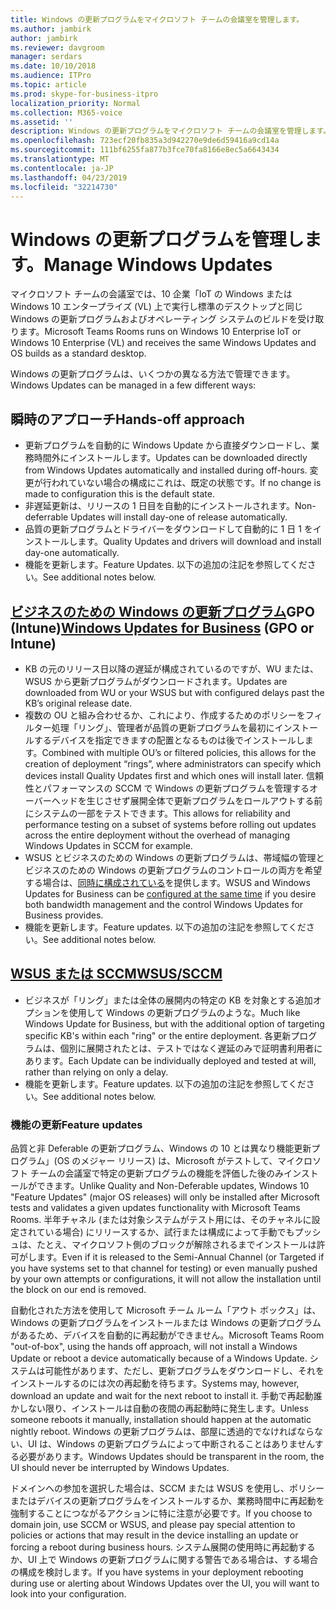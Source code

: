 ```yaml
---
title: Windows の更新プログラムをマイクロソフト チームの会議室を管理します。
ms.author: jambirk
author: jambirk
ms.reviewer: davgroom
manager: serdars
ms.date: 10/10/2018
ms.audience: ITPro
ms.topic: article
ms.prod: skype-for-business-itpro
localization_priority: Normal
ms.collection: M365-voice
ms.assetid: ''
description: Windows の更新プログラムをマイクロソフト チームの会議室を管理します。
ms.openlocfilehash: 723ecf20fb835a3d942270e9de6d59416a9cd14a
ms.sourcegitcommit: 111bf6255fa877b3fce70fa8166e8ec5a6643434
ms.translationtype: MT
ms.contentlocale: ja-JP
ms.lasthandoff: 04/23/2019
ms.locfileid: "32214730"
---
```

# <a name="manage-windows-updates"></a><span data-ttu-id="16f25-103">Windows の更新プログラムを管理します。</span><span class="sxs-lookup"><span data-stu-id="16f25-103">Manage Windows Updates</span></span>

<span data-ttu-id="16f25-104">マイクロソフト チームの会議室では、10 企業「IoT の Windows または Windows 10 エンタープライズ (VL) 上で実行し標準のデスクトップと同じ Windows の更新プログラムおよびオペレーティング システムのビルドを受け取ります。</span><span class="sxs-lookup"><span data-stu-id="16f25-104">Microsoft Teams Rooms runs on Windows 10 Enterprise IoT or Windows 10 Enterprise (VL) and receives the same Windows Updates and OS builds as a standard desktop.</span></span>

<span data-ttu-id="16f25-105">Windows の更新プログラムは、いくつかの異なる方法で管理できます。</span><span class="sxs-lookup"><span data-stu-id="16f25-105">Windows Updates can be managed in a few different ways:</span></span>

## <a name="hands-off-approach"></a><span data-ttu-id="16f25-106">瞬時のアプローチ</span><span class="sxs-lookup"><span data-stu-id="16f25-106">Hands-off approach</span></span> 
- <span data-ttu-id="16f25-107">更新プログラムを自動的に Windows Update から直接ダウンロードし、業務時間外にインストールします。</span><span class="sxs-lookup"><span data-stu-id="16f25-107">Updates can be downloaded directly from Windows Updates automatically and installed during off-hours.</span></span> <span data-ttu-id="16f25-108">変更が行われていない場合の構成にこれは、既定の状態です。</span><span class="sxs-lookup"><span data-stu-id="16f25-108">If no change is made to configuration this is the default state.</span></span>
- <span data-ttu-id="16f25-109">非遅延更新は、リリースの 1 日目を自動的にインストールされます。</span><span class="sxs-lookup"><span data-stu-id="16f25-109">Non-deferrable Updates will install day-one of release automatically.</span></span> 
- <span data-ttu-id="16f25-110">品質の更新プログラムとドライバーをダウンロードして自動的に 1 日 1 をインストールします。</span><span class="sxs-lookup"><span data-stu-id="16f25-110">Quality Updates and drivers will download and install day-one automatically.</span></span> 
- <span data-ttu-id="16f25-111">機能を更新します。</span><span class="sxs-lookup"><span data-stu-id="16f25-111">Feature Updates.</span></span> <span data-ttu-id="16f25-112">以下の追加の注記を参照してください。</span><span class="sxs-lookup"><span data-stu-id="16f25-112">See additional notes below.</span></span> 

## <a name="windows-updates-for-businesshttpsdocsmicrosoftcomwindowsdeploymentupdatewaas-manage-updates-wufb-gpo-or-intune"></a><span data-ttu-id="16f25-113">[ビジネスのための Windows の更新プログラム](https://docs.microsoft.com/windows/deployment/update/waas-manage-updates-wufb)GPO (Intune)</span><span class="sxs-lookup"><span data-stu-id="16f25-113">[Windows Updates for Business](https://docs.microsoft.com/windows/deployment/update/waas-manage-updates-wufb) (GPO or Intune)</span></span>   
- <span data-ttu-id="16f25-114">KB の元のリリース日以降の遅延が構成されているのですが、WU または、WSUS から更新プログラムがダウンロードされます。</span><span class="sxs-lookup"><span data-stu-id="16f25-114">Updates are downloaded from WU or your WSUS but with configured delays past the KB’s original release date.</span></span> 
- <span data-ttu-id="16f25-115">複数の OU と組み合わせるか、これにより、作成するためのポリシーをフィルター処理「リング」、管理者が品質の更新プログラムを最初にインストールするデバイスを指定できますの配置となるものは後でインストールします。</span><span class="sxs-lookup"><span data-stu-id="16f25-115">Combined with multiple OU’s or filtered policies, this allows for the creation of deployment “rings”, where administrators can specify which devices install Quality Updates first and which ones will install later.</span></span> <span data-ttu-id="16f25-116">信頼性とパフォーマンスの SCCM で Windows の更新プログラムを管理するオーバーヘッドを生じさせず展開全体で更新プログラムをロールアウトする前にシステムの一部をテストできます。</span><span class="sxs-lookup"><span data-stu-id="16f25-116">This allows for reliability and performance testing on a subset of systems before rolling out updates across the entire deployment without the overhead of managing Windows Updates in SCCM for example.</span></span>
- <span data-ttu-id="16f25-117">WSUS とビジネスのための Windows の更新プログラムは、帯域幅の管理とビジネスのための Windows の更新プログラムのコントロールの両方を希望する場合は、[同時に構成されている](https://docs.microsoft.com/windows/deployment/update/waas-integrate-wufb)を提供します。</span><span class="sxs-lookup"><span data-stu-id="16f25-117">WSUS and Windows Updates for Business can be [configured at the same time](https://docs.microsoft.com/windows/deployment/update/waas-integrate-wufb) if you desire both bandwidth management and the control Windows Updates for Business provides.</span></span>
- <span data-ttu-id="16f25-118">機能を更新します。</span><span class="sxs-lookup"><span data-stu-id="16f25-118">Feature updates.</span></span> <span data-ttu-id="16f25-119">以下の追加の注記を参照してください。</span><span class="sxs-lookup"><span data-stu-id="16f25-119">See additional notes below.</span></span>

## <a name="wsussccmhttpsdocsmicrosoftcomwindowsdeploymentupdatewaas-manage-updates-configuration-manager"></a>[<span data-ttu-id="16f25-120">WSUS または SCCM</span><span class="sxs-lookup"><span data-stu-id="16f25-120">WSUS/SCCM</span></span>](https://docs.microsoft.com/windows/deployment/update/waas-manage-updates-configuration-manager)
- <span data-ttu-id="16f25-121">ビジネスが「リング」または全体の展開内の特定の KB を対象とする追加オプションを使用して Windows の更新プログラムのような。</span><span class="sxs-lookup"><span data-stu-id="16f25-121">Much like Windows Update for Business, but with the additional option of targeting specific KB's within each "ring" or the entire deployment.</span></span> <span data-ttu-id="16f25-122">各更新プログラムは、個別に展開されたとは、テストではなく遅延のみで証明書利用者にあります。</span><span class="sxs-lookup"><span data-stu-id="16f25-122">Each Update can be individually deployed and tested at will, rather than relying on only a delay.</span></span> 
- <span data-ttu-id="16f25-123">機能を更新します。</span><span class="sxs-lookup"><span data-stu-id="16f25-123">Feature updates.</span></span> <span data-ttu-id="16f25-124">以下の追加の注記を参照してください。</span><span class="sxs-lookup"><span data-stu-id="16f25-124">See additional notes below.</span></span>


### <a name="feature-updates"></a><span data-ttu-id="16f25-125">機能の更新</span><span class="sxs-lookup"><span data-stu-id="16f25-125">Feature updates</span></span>

<span data-ttu-id="16f25-126">品質と非 Deferable の更新プログラム、Windows の 10 とは異なり機能更新プログラム」(OS のメジャー リリース) は、Microsoft がテストして、マイクロソフト チームの会議室で特定の更新プログラムの機能を評価した後のみインストールができます。</span><span class="sxs-lookup"><span data-stu-id="16f25-126">Unlike Quality and Non-Deferable updates, Windows 10 "Feature Updates" (major OS releases) will only be installed after Microsoft tests and validates a given updates functionality with Microsoft Teams Rooms.</span></span> <span data-ttu-id="16f25-127">半年チャネル (または対象システムがテスト用には、そのチャネルに設定されている場合) にリリースするか、試行または構成によって手動でもプッシュは、たとえ、マイクロソフト側のブロックが解除されるまでインストールは許可がします。</span><span class="sxs-lookup"><span data-stu-id="16f25-127">Even if it is released to the Semi-Annual Channel (or Targeted if you have systems set to that channel for testing) or even manually pushed by your own attempts or configurations, it will not allow the installation until the block on our end is removed.</span></span>

<span data-ttu-id="16f25-128">自動化された方法を使用して Microsoft チーム ルーム「アウト ボックス」は、Windows の更新プログラムをインストールまたは Windows の更新プログラムがあるため、デバイスを自動的に再起動ができません。</span><span class="sxs-lookup"><span data-stu-id="16f25-128">Microsoft Teams Room "out-of-box", using the hands off approach, will not install a Windows Update or reboot a device automatically because of a Windows Update.</span></span> <span data-ttu-id="16f25-129">システムは可能性があります、ただし、更新プログラムをダウンロードし、それをインストールするのには次の再起動を待ちます。</span><span class="sxs-lookup"><span data-stu-id="16f25-129">Systems may, however, download an update and wait for the next reboot to install it.</span></span> <span data-ttu-id="16f25-130">手動で再起動誰かしない限り、インストールは自動の夜間の再起動時に発生します。</span><span class="sxs-lookup"><span data-stu-id="16f25-130">Unless someone reboots it manually, installation should happen at the automatic nightly reboot.</span></span> <span data-ttu-id="16f25-131">Windows の更新プログラムは、部屋に透過的でなければならない、UI は、Windows の更新プログラムによって中断されることはありませんする必要があります。</span><span class="sxs-lookup"><span data-stu-id="16f25-131">Windows Updates should be transparent in the room, the UI should never be interrupted by Windows Updates.</span></span>

<span data-ttu-id="16f25-132">ドメインへの参加を選択した場合は、SCCM または WSUS を使用し、ポリシーまたはデバイスの更新プログラムをインストールするか、業務時間中に再起動を強制することにつながるアクションに特に注意が必要です。</span><span class="sxs-lookup"><span data-stu-id="16f25-132">If you choose to domain join, use SCCM or WSUS, and please pay special attention to policies or actions that may result in the device installing an update or forcing a reboot during business hours.</span></span> <span data-ttu-id="16f25-133">システム展開の使用時に再起動するか、UI 上で Windows の更新プログラムに関する警告である場合は、する場合の構成を検討します。</span><span class="sxs-lookup"><span data-stu-id="16f25-133">If you have systems in your deployment rebooting during use or alerting about Windows Updates over the UI, you will want to look into your configuration.</span></span>